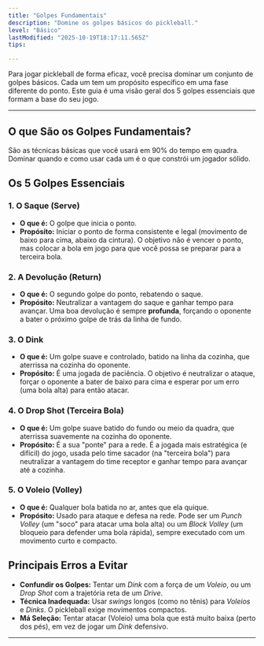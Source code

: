 ```yaml
---
title: "Golpes Fundamentais"
description: "Domine os golpes básicos do pickleball."
level: "Básico"
lastModified: "2025-10-19T18:17:11.565Z"
tips:

---
```


Para jogar pickleball de forma eficaz, você precisa dominar um conjunto de golpes básicos. Cada um tem um propósito específico em uma fase diferente do ponto. Este guia é uma visão geral dos 5 golpes essenciais que formam a base do seu jogo.

---

## O que São os Golpes Fundamentais?

São as técnicas básicas que você usará em 90% do tempo em quadra. Dominar quando e como usar cada um é o que constrói um jogador sólido.

## Os 5 Golpes Essenciais

### 1. O Saque (Serve)
* **O que é:** O golpe que inicia o ponto.
* **Propósito:** Iniciar o ponto de forma consistente e legal (movimento de baixo para cima, abaixo da cintura). O objetivo não é vencer o ponto, mas colocar a bola em jogo para que você possa se preparar para a terceira bola.

### 2. A Devolução (Return)
* **O que é:** O segundo golpe do ponto, rebatendo o saque.
* **Propósito:** Neutralizar a vantagem do saque e ganhar tempo para avançar. Uma boa devolução é sempre **profunda**, forçando o oponente a bater o próximo golpe de trás da linha de fundo.

### 3. O Dink
* **O que é:** Um golpe suave e controlado, batido na linha da cozinha, que aterrissa na cozinha do oponente.
* **Propósito:** É uma jogada de paciência. O objetivo é neutralizar o ataque, forçar o oponente a bater de baixo para cima e esperar por um erro (uma bola alta) para então atacar.

### 4. O Drop Shot (Terceira Bola)
* **O que é:** Um golpe suave batido do fundo ou meio da quadra, que aterrissa suavemente na cozinha do oponente.
* **Propósito:** É a sua "ponte" para a rede. É a jogada mais estratégica (e difícil) do jogo, usada pelo time sacador (na "terceira bola") para neutralizar a vantagem do time receptor e ganhar tempo para avançar até a cozinha.

### 5. O Voleio (Volley)
* **O que é:** Qualquer bola batida no ar, antes que ela quique.
* **Propósito:** Usado para ataque e defesa na rede. Pode ser um *Punch Volley* (um "soco" para atacar uma bola alta) ou um *Block Volley* (um bloqueio para defender uma bola rápida), sempre executado com um movimento curto e compacto.

## Principais Erros a Evitar

* **Confundir os Golpes:** Tentar um *Dink* com a força de um *Voleio*, ou um *Drop Shot* com a trajetória reta de um *Drive*.
* **Técnica Inadequada:** Usar *swings* longos (como no tênis) para *Voleios* e *Dinks*. O pickleball exige movimentos compactos.
* **Má Seleção:** Tentar atacar (Voleio) uma bola que está muito baixa (perto dos pés), em vez de jogar um *Dink* defensivo.

---

